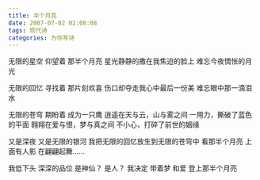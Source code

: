 ```yaml
---
title: 半个月亮
date: 2007-07-02 02:08:08
tags: 现代诗
categories: 为你写诗
---
```

无限的星空
仰望着
那半个月亮
星光静静的撒在我焦迫的脸上
难忘今夜惆怅的月光

无限的回忆
寻找着
那片刻欢喜
伤口却夺走我心中最后一份美
难忘眼中那一滴泪水

无限的苍穹
期盼着
成为一只鹰
逍遥在天与云，山与雾之间
一用力，撕破了蓝色的平面
翱翔在爱与恨，梦与真之间
不小心，打碎了前世的姻缘

又是深夜
又是无限的银河
我把无限的回忆放生到无限的苍穹中
看那半个月亮
上面有人影
在翩翩起舞……

我低下头
深深的品位
是神仙？
是人？
我决定
带着梦
和爱
登上那半个月亮